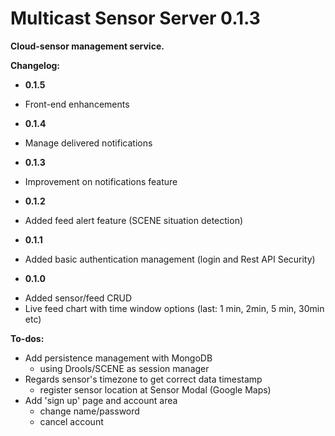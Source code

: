 Multicast Sensor Server 0.1.3
=========
**Cloud-sensor management service.**

**Changelog:**

* **0.1.5**
 * Front-end enhancements

* **0.1.4**
 * Manage delivered notifications

* **0.1.3**
 * Improvement on notifications feature

* **0.1.2**
 * Added feed alert feature (SCENE situation detection)

* **0.1.1**
 * Added basic authentication management (login and Rest API Security)
 
- **0.1.0**
 * Added sensor/feed CRUD
 * Live feed chart with time window options (last: 1 min, 2min, 5 min, 30min etc) 

**To-dos:**
  - Add persistence management with MongoDB
    - using Drools/SCENE as session manager
  - Regards sensor's timezone to get correct data timestamp
    - register sensor location at Sensor Modal (Google Maps)
  - Add 'sign up' page and account area
    - change name/password
    - cancel account
